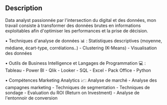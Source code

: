 ## Description

Data analyst passionnée par l'intersection du digital et des données, mon travail consiste à transformer des données brutes en informations exploitables afin d'optimiser les performances et la prise de décision.

• Techniques d'analyse de données 📊 : Statistiques descriptives (moyenne, médiane, écart-type, corrélations..) - Clustering (K-Means) - Visualisation des données 

• Outils de Business Intelligence et Langages de Programmation 💻 : Tableau - Power BI - Qlik - Looker - SQL - Excel - Pack Office - Python

• Compétences Marketing Analytics 📈: Analyse de marché - Analyse des campagnes marketing - Techniques de segmentation - Techniques de sondage - Evaluation du ROI (Return on Investment) - Analyse de l'entonnoir de conversion
